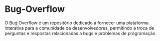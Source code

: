 # Bug-Overflow
O Bug Overflow é um repositório dedicado a fornecer uma plataforma interativa para a comunidade de desenvolvedores, permitindo a troca de perguntas e respostas relacionadas a bugs e problemas de programação
